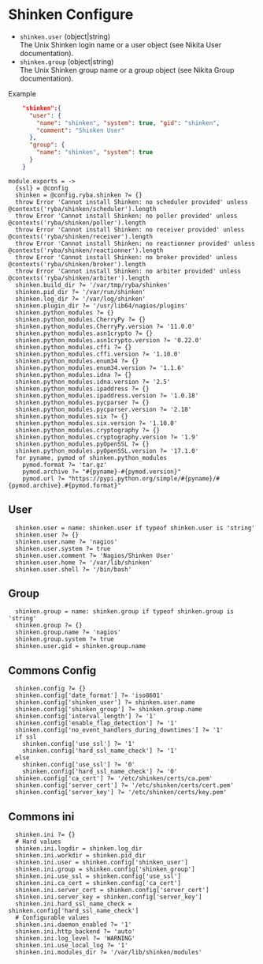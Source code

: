 
# Shinken Configure

*   `shinken.user` (object|string)   
    The Unix Shinken login name or a user object (see Nikita User documentation).   
*   `shinken.group` (object|string)   
    The Unix Shinken group name or a group object (see Nikita Group documentation).   

Example

```json
    "shinken":{
      "user": {
        "name": "shinken", "system": true, "gid": "shinken",
        "comment": "Shinken User"
      },
      "group": {
        "name": "shinken", "system": true
      }
    }
```

    module.exports = ->
      {ssl} = @config
      shinken = @config.ryba.shinken ?= {}
      throw Error 'Cannot install Shinken: no scheduler provided' unless @contexts('ryba/shinken/scheduler').length
      throw Error 'Cannot install Shinken: no poller provided' unless @contexts('ryba/shinken/poller').length
      throw Error 'Cannot install Shinken: no receiver provided' unless @contexts('ryba/shinken/receiver').length
      throw Error 'Cannot install Shinken: no reactionner provided' unless @contexts('ryba/shinken/reactionner').length
      throw Error 'Cannot install Shinken: no broker provided' unless @contexts('ryba/shinken/broker').length
      throw Error 'Cannot install Shinken: no arbiter provided' unless @contexts('ryba/shinken/arbiter').length
      shinken.build_dir ?= '/var/tmp/ryba/shinken'
      shinken.pid_dir ?= '/var/run/shinken'
      shinken.log_dir ?= '/var/log/shinken'
      shinken.plugin_dir ?= '/usr/lib64/nagios/plugins'
      shinken.python_modules ?= {}
      shinken.python_modules.CherryPy ?= {}
      shinken.python_modules.CherryPy.version ?= '11.0.0'
      shinken.python_modules.asn1crypto ?= {}
      shinken.python_modules.asn1crypto.version ?= '0.22.0'
      shinken.python_modules.cffi ?= {}
      shinken.python_modules.cffi.version ?= '1.10.0'
      shinken.python_modules.enum34 ?= {}
      shinken.python_modules.enum34.version ?= '1.1.6'
      shinken.python_modules.idna ?= {}
      shinken.python_modules.idna.version ?= '2.5'
      shinken.python_modules.ipaddress ?= {}
      shinken.python_modules.ipaddress.version ?= '1.0.18'
      shinken.python_modules.pycparser ?= {}
      shinken.python_modules.pycparser.version ?= '2.18'
      shinken.python_modules.six ?= {}
      shinken.python_modules.six.version ?= '1.10.0'
      shinken.python_modules.cryptography ?= {}
      shinken.python_modules.cryptography.version ?= '1.9'
      shinken.python_modules.pyOpenSSL ?= {}
      shinken.python_modules.pyOpenSSL.version ?= '17.1.0'
      for pyname, pymod of shinken.python_modules
        pymod.format ?= 'tar.gz'
        pymod.archive ?= "#{pyname}-#{pymod.version}"
        pymod.url ?= "https://pypi.python.org/simple/#{pyname}/#{pymod.archive}.#{pymod.format}"

## User

      shinken.user = name: shinken.user if typeof shinken.user is 'string'
      shinken.user ?= {}
      shinken.user.name ?= 'nagios'
      shinken.user.system ?= true
      shinken.user.comment ?= 'Nagios/Shinken User'
      shinken.user.home ?= '/var/lib/shinken'
      shinken.user.shell ?= '/bin/bash'

## Group

      shinken.group = name: shinken.group if typeof shinken.group is 'string'
      shinken.group ?= {}
      shinken.group.name ?= 'nagios'
      shinken.group.system ?= true
      shinken.user.gid = shinken.group.name

## Commons Config

      shinken.config ?= {}
      shinken.config['date_format'] ?= 'iso8601'
      shinken.config['shinken_user'] ?= shinken.user.name
      shinken.config['shinken_group'] ?= shinken.group.name
      shinken.config['interval_length'] ?= '1'
      shinken.config['enable_flap_detection'] ?= '1'
      shinken.config['no_event_handlers_during_downtimes'] ?= '1'
      if ssl
        shinken.config['use_ssl'] ?= '1'
        shinken.config['hard_ssl_name_check'] ?= '1'
      else
        shinken.config['use_ssl'] ?= '0'
        shinken.config['hard_ssl_name_check'] ?= '0'
      shinken.config['ca_cert'] ?= '/etc/shinken/certs/ca.pem'
      shinken.config['server_cert'] ?= '/etc/shinken/certs/cert.pem'
      shinken.config['server_key'] ?= '/etc/shinken/certs/key.pem'

## Commons ini

      shinken.ini ?= {}
      # Hard values
      shinken.ini.logdir = shinken.log_dir
      shinken.ini.workdir = shinken.pid_dir
      shinken.ini.user = shinken.config['shinken_user']
      shinken.ini.group = shinken.config['shinken_group']
      shinken.ini.use_ssl = shinken.config['use_ssl']
      shinken.ini.ca_cert = shinken.config['ca_cert']
      shinken.ini.server_cert = shinken.config['server_cert']
      shinken.ini.server_key = shinken.config['server_key']
      shinken.ini.hard_ssl_name_check = shinken.config['hard_ssl_name_check']
      # Configurable values
      shinken.ini.daemon_enabled ?= '1'
      shinken.ini.http_backend ?= 'auto'
      shinken.ini.log_level ?= 'WARNING'
      shinken.ini.use_local_log ?= '1'
      shinken.ini.modules_dir ?= '/var/lib/shinken/modules'
